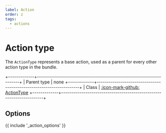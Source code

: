 ```yaml
---
label: Action
order: z
tags:
  - actions
---
```


# Action type

The `ActionType` represents a base action, used as a parent for every other action type in the bundle.

+-------------+---------------------------------------------------------------------+
| Parent type | none
+-------------+---------------------------------------------------------------------+
| Class       | [:icon-mark-github: ActionType](https://github.com/Kreyu/data-table-bundle/blob/main/src/Action/Type/ActionType.php)
+-------------+---------------------------------------------------------------------+

## Options

{{ include '_action_options' }}

